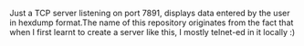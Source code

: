 Just a TCP server listening on port 7891, displays data entered by the user in hexdump format.The name of this repository originates from the fact that when I first learnt to create a server like this, I mostly telnet-ed in it locally :)
